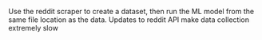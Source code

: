 
Use the reddit scraper to create a dataset, then run the ML model from the same file location as the data.
Updates to reddit API make data collection extremely slow

